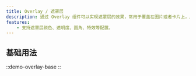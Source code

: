```yaml
---
title: Overlay / 遮罩层
description: 通过 Overlay 组件可以实现遮罩层的效果，常用于覆盖在图片或者卡片上，用于显示一些额外的信息。
features:
    - 支持遮罩层颜色、透明度、圆角、特效等配置。
---
```


## 基础用法

::demo-overlay-base
::
